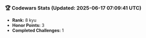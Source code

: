 ### 🏆 Codewars Stats (Updated: 2025-06-17 07:09:41 UTC)

- **Rank:** 8 kyu
- **Honor Points:** 3
- **Completed Challenges:** 1
